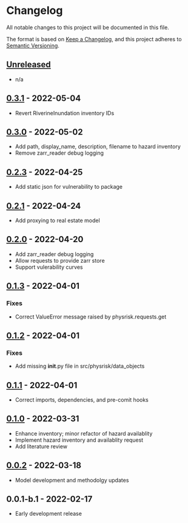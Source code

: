 # Changelog

All notable changes to this project will be documented in this file.

The format is based on [Keep a Changelog](https://keepachangelog.com/en/1.0.0/),
and this project adheres to [Semantic Versioning](https://semver.org/spec/v2.0.0.html).

## [Unreleased]

- n/a

## [0.3.1] - 2022-05-04

- Revert RiverineInundation inventory IDs

## [0.3.0] - 2022-05-02

- Add path, display_name, description, filename to hazard inventory
- Remove zarr_reader debug logging

## [0.2.3] - 2022-04-25

- Add static json for vulnerability to package

## [0.2.1] - 2022-04-24

- Add proxying to real estate model

## [0.2.0] - 2022-04-20

- Add zarr_reader debug logging
- Allow requests to provide zarr store
- Support vulerability curves

## [0.1.3] - 2022-04-01

### Fixes

- Correct ValueError message raised by physrisk.requests.get

## [0.1.2] - 2022-04-01

### Fixes

- Add missing __init__.py file in src/physrisk/data_objects

## [0.1.1] - 2022-04-01

- Correct imports, dependencies, and pre-comit hooks

## [0.1.0] - 2022-03-31

- Enhance inventory; minor refactor of hazard availablity
- Implement hazard inventory and availablity request
- Add literature review

## [0.0.2] - 2022-03-18

- Model development and methodolgy updates

## 0.0.1-b.1 - 2022-02-17

- Early development release

[Unreleased]: https://github.com/os-climate/physrisk/compare/v0.3.1...HEAD
[0.3.1]: https://github.com/os-climate/physrisk/compare/v0.3.0...v0.3.1
[0.3.0]: https://github.com/os-climate/physrisk/compare/v0.2.3...v0.3.0
[0.2.3]: https://github.com/os-climate/physrisk/compare/v0.2.1...v0.2.3
[0.2.1]: https://github.com/os-climate/physrisk/compare/v0.2.0...v0.2.1
[0.2.0]: https://github.com/os-climate/physrisk/compare/v0.1.3...v0.2.0
[0.1.3]: https://github.com/os-climate/physrisk/compare/v0.1.2...v0.1.3
[0.1.2]: https://github.com/os-climate/physrisk/compare/v0.1.1...v0.1.2
[0.1.1]: https://github.com/os-climate/physrisk/compare/v0.1.0...v0.1.1
[0.1.0]: https://github.com/os-climate/physrisk/compare/v0.0.2...v0.1.0
[0.0.2]: https://github.com/os-climate/physrisk/compare/v0.0.1-b.1...v0.0.2
